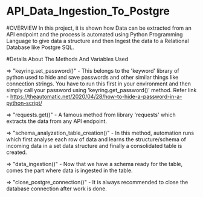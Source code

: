 # API_Data_Ingestion_To_Postgre


#OVERVIEW
In this project, it is shown how Data can be extracted from an API endpoint and the process is automated using 
Python Programming Language to give data a structure and then Ingest the data to a Relational Database like Postgre SQL.


#Details About The Methods And Variables Used

=> "keyring.set_password()" - This belongs to the 'keyword' library of python used to hide and save passwords and
                              other similar things like connection strings.
                              You have to run this first in your environment and then simply call your password
                              using 'keyring.get_password()' method.
                              Refer link - https://theautomatic.net/2020/04/28/how-to-hide-a-password-in-a-python-script/                              
                              

=> "requests.get()" - A famous method from library 'requests' which extracts the data from any API endpoint.


=> "schema_analyzation_table_creation()" - In this method, automation runs which first analyse each row of data and learns
                                           the structure/schema of incoming data in a set data structure and finally a 
                                           consolidated table is created.
                                           

=> "data_ingestion()" - Now that we have a schema ready for the table, comes the part where data is ingested in the table.


=> "close_postgre_connection()" - It is always recommended to close the database connection after work is done.
